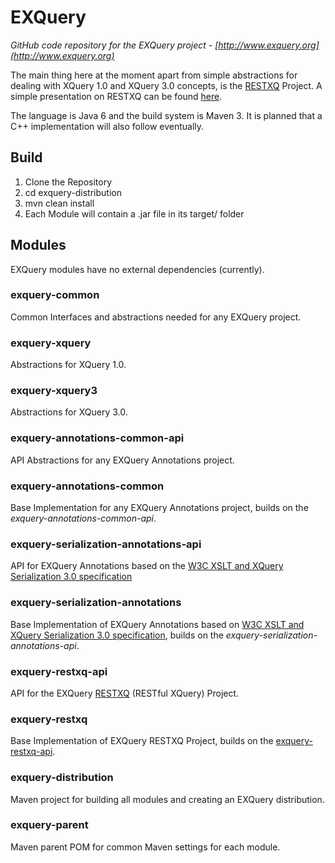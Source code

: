 # EXQuery

*GitHub code repository for the EXQuery project - [http://www.exquery.org](http://www.exquery.org)*

The main thing here at the moment apart from simple abstractions for dealing with XQuery 1.0 and XQuery 3.0 concepts, is the [RESTXQ](http://www.adamretter.org.uk/papers/restful-xquery_january-2012.pdf) Project.
A simple presentation on RESTXQ can be found [here](http://www.adamretter.org.uk/presentations/restxq_mugl_20120308.pdf).

The language is Java 6 and the build system is Maven 3.
It is planned that a C++ implementation will also follow eventually.

## Build
1. Clone the Repository
2. cd exquery-distribution
3. mvn clean install
4. Each Module will contain a .jar file in its target/ folder

## Modules
EXQuery modules have no external dependencies (currently).

### exquery-common
Common Interfaces and abstractions needed for any EXQuery project.

### exquery-xquery
Abstractions for XQuery 1.0.

### exquery-xquery3
Abstractions for XQuery 3.0.

### exquery-annotations-common-api
API Abstractions for any EXQuery Annotations project.

### exquery-annotations-common
Base Implementation for any EXQuery Annotations project, builds on the *exquery-annotations-common-api*.

### exquery-serialization-annotations-api
API for EXQuery Annotations based on the [W3C XSLT and XQuery Serialization 3.0 specification](http://www.w3.org/TR/xslt-xquery-serialization-30/)

### exquery-serialization-annotations
Base Implementation of EXQuery Annotations based on [W3C XSLT and XQuery Serialization 3.0 specification](http://www.w3.org/TR/xslt-xquery-serialization-30/), builds on the *exquery-serialization-annotations-api*.

### exquery-restxq-api
API for the EXQuery [RESTXQ](http://www.adamretter.org.uk/papers/restful-xquery_january-2012.pdf) (RESTful XQuery) Project.

### exquery-restxq	
Base Implementation of EXQuery RESTXQ Project, builds on the [exquery-restxq-api](exquery-restxq-api).

### exquery-distribution
Maven project for building all modules and creating an EXQuery distribution.

### exquery-parent
Maven parent POM for common Maven settings for each module.
